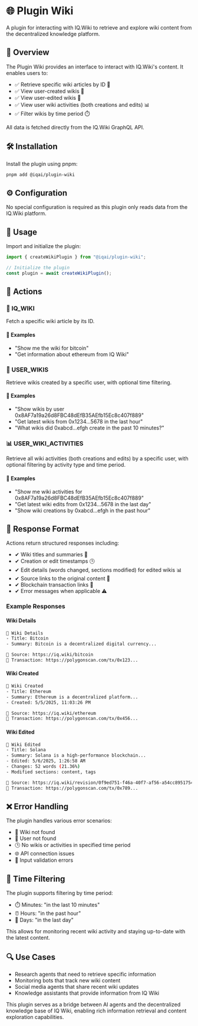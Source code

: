 # 🌐 Plugin Wiki

A plugin for interacting with IQ.Wiki to retrieve and explore wiki content from the decentralized knowledge platform.

## 📌 Overview

The Plugin Wiki provides an interface to interact with IQ.Wiki's content. It enables users to:

- ✅ Retrieve specific wiki articles by ID 📄
- ✅ View user-created wikis 👤
- ✅ View user-edited wikis 📝
- ✅ View user wiki activities (both creations and edits) 📊
- ✅ Filter wikis by time period ⏱️

All data is fetched directly from the IQ.Wiki GraphQL API.

## 🛠 Installation

Install the plugin using pnpm:

```bash
pnpm add @iqai/plugin-wiki
```

## ⚙ Configuration

No special configuration is required as this plugin only reads data from the IQ.Wiki platform.

## 🚀 Usage

Import and initialize the plugin:

```javascript
import { createWikiPlugin } from "@iqai/plugin-wiki";

// Initialize the plugin
const plugin = await createWikiPlugin();
```

## 🎯 Actions

### 📄 IQ_WIKI

Fetch a specific wiki article by its ID.

#### 💬 Examples

- "Show me the wiki for bitcoin"
- "Get information about ethereum from IQ Wiki"

### 👤 USER_WIKIS

Retrieve wikis created by a specific user, with optional time filtering.

#### 💬 Examples

- "Show wikis by user 0x8AF7a19a26d8FBC48dEfB35AEfb15Ec8c407f889"
- "Get latest wikis from 0x1234...5678 in the last hour"
- "What wikis did 0xabcd...efgh create in the past 10 minutes?"

### 📊 USER_WIKI_ACTIVITIES

Retrieve all wiki activities (both creations and edits) by a specific user, with optional filtering by activity type and time period.

#### 💬 Examples

- "Show me wiki activities for 0x8AF7a19a26d8FBC48dEfB35AEfb15Ec8c407f889"
- "Get latest wiki edits from 0x1234...5678 in the last day"
- "Show wiki creations by 0xabcd...efgh in the past hour"

## 📜 Response Format

Actions return structured responses including:

- ✔ Wiki titles and summaries 📝
- ✔ Creation or edit timestamps 🕒
- ✔ Edit details (words changed, sections modified) for edited wikis 📊
- ✔ Source links to the original content 🔗
- ✔ Blockchain transaction links 🔗
- ✔ Error messages when applicable ⚠️

### Example Responses

#### Wiki Details

```bash
📜 Wiki Details
- Title: Bitcoin
- Summary: Bitcoin is a decentralized digital currency...

🔗 Source: https://iq.wiki/bitcoin
🔗 Transaction: https://polygonscan.com/tx/0x123...
```

#### Wiki Created

```bash
📜 Wiki Created
- Title: Ethereum
- Summary: Ethereum is a decentralized platform...
- Created: 5/5/2025, 11:03:26 PM

🔗 Source: https://iq.wiki/ethereum
🔗 Transaction: https://polygonscan.com/tx/0x456...
```

#### Wiki Edited

```bash
📜 Wiki Edited
- Title: Solana
- Summary: Solana is a high-performance blockchain...
- Edited: 5/6/2025, 1:26:58 AM
- Changes: 52 words (21.36%)
- Modified sections: content, tags

🔗 Source: https://iq.wiki/revision/0f9ed751-f46a-40f7-af56-a54cc8951754
🔗 Transaction: https://polygonscan.com/tx/0x789...
```

## ❌ Error Handling

The plugin handles various error scenarios:

- 🚨 Wiki not found
- 👤 User not found
- 🕒 No wikis or activities in specified time period
- 🌐 API connection issues
- 🛑 Input validation errors

## 🔄 Time Filtering

The plugin supports filtering by time period:

- ⏱️ Minutes: "in the last 10 minutes"
- ⏰ Hours: "in the past hour"
- 📅 Days: "in the last day"

This allows for monitoring recent wiki activity and staying up-to-date with the latest content.

## 🔍 Use Cases

- Research agents that need to retrieve specific information
- Monitoring bots that track new wiki content
- Social media agents that share recent wiki updates
- Knowledge assistants that provide information from IQ Wiki

This plugin serves as a bridge between AI agents and the decentralized knowledge base of IQ Wiki, enabling rich information retrieval and content exploration capabilities.
